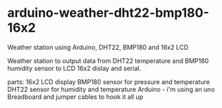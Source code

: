 # arduino-weather-dht22-bmp180-16x2
Weather station using Arduino, DHT22, BMP180 and 16x2 LCD

Weather station to output data from DHT22 temperature and BMP180 humidity sensor to LCD 16x2 dislay and serial. 

parts:
16x2 LCD display
BMP180 sensor for pressure and temperature
DHT22 sensor for humidity and temperature
Arduino - i'm using an uno
Breadboard and jumper cables to hook it all up
